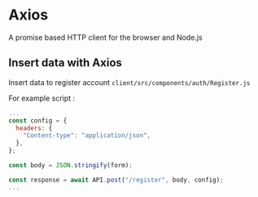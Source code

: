 # Axios

A promise based HTTP client for the browser and Node.js

## Insert data with Axios

Insert data to register account `client/src/components/auth/Register.js`

For example script :

```javascript
...
const config = {
  headers: {
    "Content-type": "application/json",
  },
};

const body = JSON.stringify(form);

const response = await API.post("/register", body, config);
...
```
